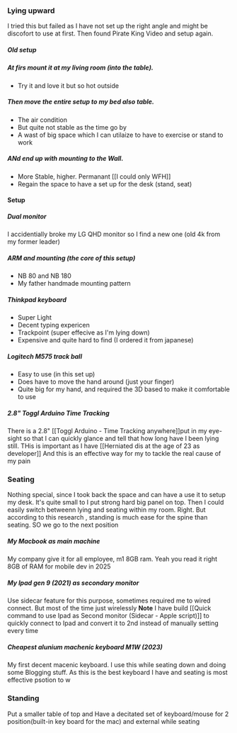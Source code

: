 
### Lying upward 
I tried this but failed as I have not set up the right angle and might be discofort to use at first. Then found Pirate King Video and setup again.
##### Old setup
##### At firs mount it at my living room (into the table). 
- Try it and love it but so hot outside
##### Then move the entire setup to my bed also table. 
- The air condition
- But quite not stable as the time go by
- A wast of big space which I can utilaize to have to exercise or stand to work
##### ANd end up with mounting to the Wall.
- More Stable, higher. Permanant [[I could only WFH]]
- Regain the space to have a set up for the desk (stand, seat)
#### Setup
##### Dual monitor
I accidentially broke my LG QHD monitor so I find a new one (old 4k from my former leader)

##### ARM and mounting (the core of this setup)
- NB 80 and NB 180
- My father handmade mounting pattern
##### Thinkpad keyboard
- Super Light
- Decent typing expericen
- Trackpoint (super effecive as I'm lying down)
- Expensive and quite hard to find (I ordered it from japanese)
##### Logitech M575 track ball
- Easy to use (in this set up)
- Does have to move the hand around (just your finger)
- Quite big for my hand, and required the 3D  based to make it comfortable to use
##### 2.8" Toggl Arduino Time Tracking
There is a 2.8" [[Toggl Arduino - Time Tracking anywhere]]put in my eye-sight so that I can quickly glance and tell that how long have I been lying still. THis is important as I have [[Herniated dis at the age of 23 as developer]] And this is an effective way for my to tackle the real cause of my pain
### Seating
Nothing special, since I took back the space and can have a use it to setup my desk.
It's quite small to I put strong hard big panel on top. Then I could easily switch betweenn lying and seating within my room. Right.
But according to this research <link>, standing is much ease for the spine than seating. SO we go to the next position
##### My Macbook as main machine
My company give it for all employee, m1 8GB ram. Yeah you read it right 8GB of RAM for mobile dev in 2025
##### My Ipad gen 9 (2021) as secondary monitor
Use sidecar  feature for this purpose, sometimes required me to wired connect. But most of the time just wirelessly
**Note** I have build [[Quick command to use Ipad as Second monitor (Sidecar - Apple script)]] to quickly connect to Ipad and convert it to 2nd instead of manually setting every time

##### Cheapest alunium machenic keyboard M1W (2023)
My first decent macenic keyboard. I use this while seating down and doing some Blogging stuff. As this is the best keyboard I have and seating is most effective psotion to w


### Standing
Put a smaller table of top and Have a decitated set of keyboard/mouse for 2 position(built-in key board for the mac) and external while seating